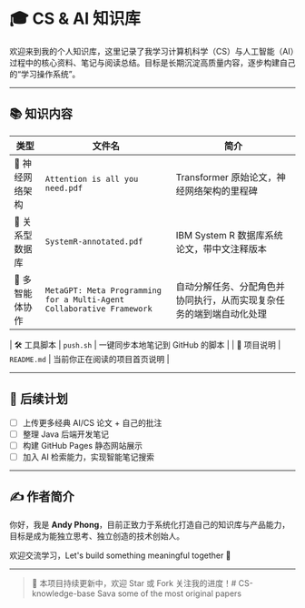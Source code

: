 # 🎓 CS & AI 知识库

欢迎来到我的个人知识库，这里记录了我学习计算机科学（CS）与人工智能（AI）过程中的核心资料、笔记与阅读总结。目标是长期沉淀高质量内容，逐步构建自己的“学习操作系统”。

---

## 📚 知识内容

| 类型 | 文件名 | 简介 |
|------|--------|------|
| 📄 神经网络架构 | `Attention is all you need.pdf` | Transformer 原始论文，神经网络架构的里程碑 |
| 📄 关系型数据库 | `SystemR-annotated.pdf` | IBM System R 数据库系统论文，带中文注释版本 |
| 📄 多智能体协作 | `MetaGPT: Meta Programming for a Multi-Agent Collaborative Framework` | 自动分解任务、分配角色并协同执行，从而实现复杂任务的端到端自动化处理 |

| 🛠 工具脚本 | `push.sh` | 一键同步本地笔记到 GitHub 的脚本 |
| 🧾 项目说明 | `README.md` | 当前你正在阅读的项目首页说明 |

---

## 🧠 后续计划

- [ ] 上传更多经典 AI/CS 论文 + 自己的批注
- [ ] 整理 Java 后端开发笔记
- [ ] 构建 GitHub Pages 静态网站展示
- [ ] 加入 AI 检索能力，实现智能笔记搜索

---

## ✍️ 作者简介

你好，我是 **Andy Phong**，目前正致力于系统化打造自己的知识库与产品能力，目标是成为能独立思考、独立创造的技术创始人。

欢迎交流学习，Let's build something meaningful together 🚀

---

> 📌 本项目持续更新中，欢迎 Star 或 Fork 关注我的进度！# CS-knowledge-base
Sava some of the most original papers
